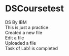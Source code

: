 # DSCoursetest
DS By IBM
<br>This is just a practice
<br>Created a new file 
<br>Edit a file
<br>Uploaded a file
<br>Task of Lab1 is completed
